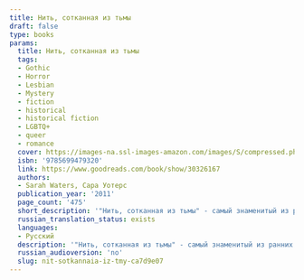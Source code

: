 ```yaml
---
title: Нить, сотканная из тьмы
draft: false
type: books
params:
  title: Нить, сотканная из тьмы
  tags:
  - Gothic
  - Horror
  - Lesbian
  - Mystery
  - fiction
  - historical
  - historical fiction
  - LGBTQ+
  - queer
  - romance
  cover: https://images-na.ssl-images-amazon.com/images/S/compressed.photo.goodreads.com/books/1464726568i/30326167.jpg
  isbn: '9785699479320'
  link: https://www.goodreads.com/book/show/30326167
  authors:
  - Sarah Waters, Сара Уотерс
  publication_year: '2011'
  page_count: '475'
  short_description: '"Нить, сотканная из тьмы" - самый знаменитый из ранних романов Сары Уотерс, прославленного автора "Тонкой работы", "Бархатных коготков" и "Ночного дозора". Замысел этой книги возник благодаря...'
  russian_translation_status: exists
  languages:
  - Русский
  description: '"Нить, сотканная из тьмы" - самый знаменитый из ранних романов Сары Уотерс, прославленного автора "Тонкой работы", "Бархатных коготков" и "Ночного дозора". Замысел этой книги возник благодаря архивным изысканиям для академической статьи о викторианском спиритизме, которую Уотерс писала параллельно с работой над "Бархатными коготками".Маргарет Прайор приходит в себя после смерти отца и попытки самоубийства. По настоянию старого отцовского друга она принимается навещать женскую тюрьму Миллбанк, беседовать с заключенными, оказывая им моральную поддержку. Интерес ее приковывает Селина Дауэс - трансмедиум, осужденная после того, как один из ее спиритических сеансов окончился трагически. Постепенно интерес обращается наваждением - ведь Селина уверяет, что их соединяет нить, сотканная из тьмы.'
  russian_audioversion: 'no'
  slug: nit-sotkannaia-iz-tmy-ca7d9e07
---
```

